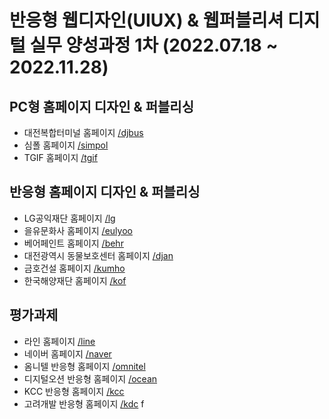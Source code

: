 # 반응형 웹디자인(UIUX) & 웹퍼블리셔 디지털 실무 양성과정 1차 (2022.07.18 ~ 2022.11.28)
## PC형 홈페이지 디자인 & 퍼블리싱
- 대전복합터미널 홈페이지 <a href="http://okfaji.github.io/design01/djbus/" target="_blank">/djbus</a>
- 심폴 홈페이지 <a href="http://okfaji.github.io/design01/simpol/" target="_blank">/simpol</a>
- TGIF 홈페이지 <a href="http://okfaji.github.io/design01/tgif/" target="_blank">/tgif</a>
## 반응형 홈페이지 디자인 & 퍼블리싱
- LG공익재단 홈페이지 <a href="http://okfaji.github.io/design01/lg/" target="_blank">/lg</a>
- 을유문화사 홈페이지 <a href="http://okfaji.github.io/design01/eulyoo/" target="_blank">/eulyoo</a>
- 베어페인트 홈페이지 <a href="http://okfaji.github.io/design01/behr/" target="_blank">/behr</a>
- 대전광역시 동물보호센터 홈페이지 <a href="http://okfaji.github.io/design01/djan/" target="_blank">/djan</a>
- 금호건설 홈페이지 <a href="http://okfaji.github.io/design01/kumho/" target="_blank">/kumho</a>
- 한국해양재단 홈페이지 <a href="http://okfaji.github.io/design01/kof/" target="_blank">/kof</a>
## 평가과제
- 라인 홈페이지 <a href="http://okfaji.github.io/design01/line/" target="_blank">/line</a>
- 네이버 홈페이지 <a href="http://okfaji.github.io/design01/naver/" target="_blank">/naver</a>
- 옴니텔 반응형 홈페이지 <a href="http://okfaji.github.io/design01/omnitel/" target="_blank">/omnitel</a>
- 디지털오션 반응형 홈페이지 <a href="http://okfaji.github.io/design01/ocean/" target="_blank">/ocean</a>
- KCC 반응형 홈페이지 <a href="http://okfaji.github.io/design01/kcc/" target="_blank">/kcc</a>
- 고려개발 반응형 홈페이지 <a href="http://okfaji.github.io/design01/kdc/" target="_blank">/kdc</a>
f
